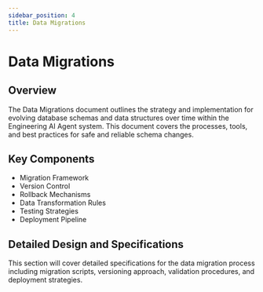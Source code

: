 ```yaml
---
sidebar_position: 4
title: Data Migrations
---
```


# Data Migrations

## Overview

The Data Migrations document outlines the strategy and implementation for evolving database schemas and data structures over time within the Engineering AI Agent system. This document covers the processes, tools, and best practices for safe and reliable schema changes.

## Key Components

- Migration Framework
- Version Control
- Rollback Mechanisms
- Data Transformation Rules
- Testing Strategies
- Deployment Pipeline

## Detailed Design and Specifications

This section will cover detailed specifications for the data migration process including migration scripts, versioning approach, validation procedures, and deployment strategies.
